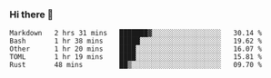 ### Hi there 👋

<!--
**berkus/berkus** is a ✨ _special_ ✨ repository because its `README.md` (this file) appears on your GitHub profile.

Here are some ideas to get you started:

- 🔭 I’m currently working on ...
- 🌱 I’m currently learning ...
- 👯 I’m looking to collaborate on ...
- 🤔 I’m looking for help with ...
- 💬 Ask me about ...
- 📫 How to reach me: ...
- 😄 Pronouns: ...
- ⚡ Fun fact: ...
-->

<!--START_SECTION:waka-->
```text
Markdown   2 hrs 31 mins   ███████▓░░░░░░░░░░░░░░░░░   30.14 % 
Bash       1 hr 38 mins    █████░░░░░░░░░░░░░░░░░░░░   19.62 % 
Other      1 hr 20 mins    ████░░░░░░░░░░░░░░░░░░░░░   16.07 % 
TOML       1 hr 19 mins    ████░░░░░░░░░░░░░░░░░░░░░   15.81 % 
Rust       48 mins         ██▒░░░░░░░░░░░░░░░░░░░░░░   09.70 % 
```
<!--END_SECTION:waka-->
